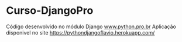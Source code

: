 # Curso-DjangoPro

Código desenvolvido no módulo  Django  www.python.pro.br
Aplicação disponivel no site https://pythondjangoflavio.herokuapp.com/